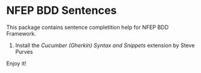 # NFEP BDD Sentences

This package contains sentence completition help for NFEP BDD Framework.


1. Install the _Cucumber (Gherkin) Syntax and Snippets_ extension by Steve Purves 


Enjoy it!
